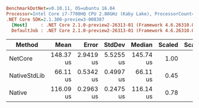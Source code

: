 ``` ini

BenchmarkDotNet=v0.10.11, OS=ubuntu 16.04
Processor=Intel Core i7-7700HQ CPU 2.80GHz (Kaby Lake), ProcessorCount=4
.NET Core SDK=2.1.300-preview3-008387
  [Host]     : .NET Core 2.1.0-preview2-26313-01 (Framework 4.6.26310.01), 64bit RyuJIT
  DefaultJob : .NET Core 2.1.0-preview2-26313-01 (Framework 4.6.26310.01), 64bit RyuJIT


```
|       Method |      Mean |     Error |    StdDev |    Median | Scaled | ScaledSD |
|------------- |----------:|----------:|----------:|----------:|-------:|---------:|
|      NetCore | 148.37 us | 2.9419 us | 5.5255 us | 145.74 us |   1.00 |     0.00 |
| NativeStdLib |  66.11 us | 0.5342 us | 0.4997 us |  66.11 us |   0.45 |     0.02 |
|       Native | 116.09 us | 0.2963 us | 0.2475 us | 116.14 us |   0.78 |     0.03 |
